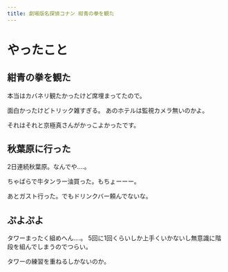 ```yaml
---
title: 劇場版名探偵コナン 紺青の拳を観た
---
```


# やったこと

## 紺青の拳を観た

本当はカバネリ観たかったけど席埋まってたので。

面白かったけどトリック雑すぎる。
あのホテルは監視カメラ無いのかよ。

それはそれと京極真さんがかっこよかったです。

## 秋葉原に行った

2日連続秋葉原。なんでや‥‥。

ちゃばらで牛タンラー油買った。もちょーーー。

あとガスト行った。でもドリンクバー頼んでないな。

## ぷよぷよ

タワーまったく組めへん‥‥。
5回に1回くらいしか上手くいかないし無意識に階段を組んでしまうのでつらい。

タワーの練習を重ねるしかないのか。
